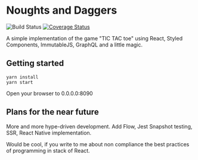 # Noughts and Daggers

![Build Status](https://travis-ci.org/dmitrymalakhov/noughtsanddaggers.svg?branch=master)
[![Coverage Status](https://coveralls.io/repos/github/dmitrymalakhov/noughtsanddaggers/badge.svg?branch=master)](https://coveralls.io/github/dmitrymalakhov/noughtsanddaggers?branch=master)

A simple implementation of the game "TIC TAC toe" using React, Styled Components, ImmutableJS, GraphQL and a little magic.

## Getting started

```
yarn install
yarn start
```

Open your browser to 0.0.0.0:8090

## Plans for the near future
More and more hype-driven development.
Add Flow, Jest Snapshot testing, SSR, React Native implementation.

Would be cool, if you write to me about non compliance the best practices of programming in stack of React.
